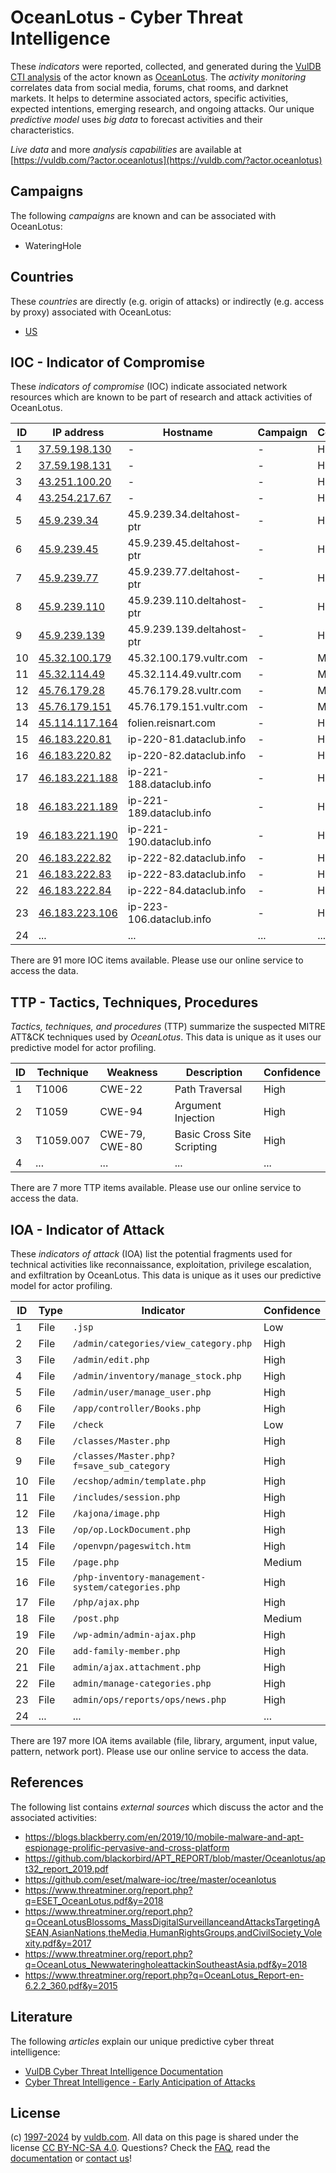# OceanLotus - Cyber Threat Intelligence

These _indicators_ were reported, collected, and generated during the [VulDB CTI analysis](https://vuldb.com/?kb.cti) of the actor known as [OceanLotus](https://vuldb.com/?actor.oceanlotus). The _activity monitoring_ correlates data from social media, forums, chat rooms, and darknet markets. It helps to determine associated actors, specific activities, expected intentions, emerging research, and ongoing attacks. Our unique _predictive model_ uses _big data_ to forecast activities and their characteristics.

_Live data_ and more _analysis capabilities_ are available at [https://vuldb.com/?actor.oceanlotus](https://vuldb.com/?actor.oceanlotus)

## Campaigns

The following _campaigns_ are known and can be associated with OceanLotus:

* WateringHole

## Countries

These _countries_ are directly (e.g. origin of attacks) or indirectly (e.g. access by proxy) associated with OceanLotus:

* [US](https://vuldb.com/?country.us)

## IOC - Indicator of Compromise

These _indicators of compromise_ (IOC) indicate associated network resources which are known to be part of research and attack activities of OceanLotus.

ID | IP address | Hostname | Campaign | Confidence
-- | ---------- | -------- | -------- | ----------
1 | [37.59.198.130](https://vuldb.com/?ip.37.59.198.130) | - | - | High
2 | [37.59.198.131](https://vuldb.com/?ip.37.59.198.131) | - | - | High
3 | [43.251.100.20](https://vuldb.com/?ip.43.251.100.20) | - | - | High
4 | [43.254.217.67](https://vuldb.com/?ip.43.254.217.67) | - | - | High
5 | [45.9.239.34](https://vuldb.com/?ip.45.9.239.34) | 45.9.239.34.deltahost-ptr | - | High
6 | [45.9.239.45](https://vuldb.com/?ip.45.9.239.45) | 45.9.239.45.deltahost-ptr | - | High
7 | [45.9.239.77](https://vuldb.com/?ip.45.9.239.77) | 45.9.239.77.deltahost-ptr | - | High
8 | [45.9.239.110](https://vuldb.com/?ip.45.9.239.110) | 45.9.239.110.deltahost-ptr | - | High
9 | [45.9.239.139](https://vuldb.com/?ip.45.9.239.139) | 45.9.239.139.deltahost-ptr | - | High
10 | [45.32.100.179](https://vuldb.com/?ip.45.32.100.179) | 45.32.100.179.vultr.com | - | Medium
11 | [45.32.114.49](https://vuldb.com/?ip.45.32.114.49) | 45.32.114.49.vultr.com | - | Medium
12 | [45.76.179.28](https://vuldb.com/?ip.45.76.179.28) | 45.76.179.28.vultr.com | - | Medium
13 | [45.76.179.151](https://vuldb.com/?ip.45.76.179.151) | 45.76.179.151.vultr.com | - | Medium
14 | [45.114.117.164](https://vuldb.com/?ip.45.114.117.164) | folien.reisnart.com | - | High
15 | [46.183.220.81](https://vuldb.com/?ip.46.183.220.81) | ip-220-81.dataclub.info | - | High
16 | [46.183.220.82](https://vuldb.com/?ip.46.183.220.82) | ip-220-82.dataclub.info | - | High
17 | [46.183.221.188](https://vuldb.com/?ip.46.183.221.188) | ip-221-188.dataclub.info | - | High
18 | [46.183.221.189](https://vuldb.com/?ip.46.183.221.189) | ip-221-189.dataclub.info | - | High
19 | [46.183.221.190](https://vuldb.com/?ip.46.183.221.190) | ip-221-190.dataclub.info | - | High
20 | [46.183.222.82](https://vuldb.com/?ip.46.183.222.82) | ip-222-82.dataclub.info | - | High
21 | [46.183.222.83](https://vuldb.com/?ip.46.183.222.83) | ip-222-83.dataclub.info | - | High
22 | [46.183.222.84](https://vuldb.com/?ip.46.183.222.84) | ip-222-84.dataclub.info | - | High
23 | [46.183.223.106](https://vuldb.com/?ip.46.183.223.106) | ip-223-106.dataclub.info | - | High
24 | ... | ... | ... | ...

There are 91 more IOC items available. Please use our online service to access the data.

## TTP - Tactics, Techniques, Procedures

_Tactics, techniques, and procedures_ (TTP) summarize the suspected MITRE ATT&CK techniques used by _OceanLotus_. This data is unique as it uses our predictive model for actor profiling.

ID | Technique | Weakness | Description | Confidence
-- | --------- | -------- | ----------- | ----------
1 | T1006 | CWE-22 | Path Traversal | High
2 | T1059 | CWE-94 | Argument Injection | High
3 | T1059.007 | CWE-79, CWE-80 | Basic Cross Site Scripting | High
4 | ... | ... | ... | ...

There are 7 more TTP items available. Please use our online service to access the data.

## IOA - Indicator of Attack

These _indicators of attack_ (IOA) list the potential fragments used for technical activities like reconnaissance, exploitation, privilege escalation, and exfiltration by OceanLotus. This data is unique as it uses our predictive model for actor profiling.

ID | Type | Indicator | Confidence
-- | ---- | --------- | ----------
1 | File | `.jsp` | Low
2 | File | `/admin/categories/view_category.php` | High
3 | File | `/admin/edit.php` | High
4 | File | `/admin/inventory/manage_stock.php` | High
5 | File | `/admin/user/manage_user.php` | High
6 | File | `/app/controller/Books.php` | High
7 | File | `/check` | Low
8 | File | `/classes/Master.php` | High
9 | File | `/classes/Master.php?f=save_sub_category` | High
10 | File | `/ecshop/admin/template.php` | High
11 | File | `/includes/session.php` | High
12 | File | `/kajona/image.php` | High
13 | File | `/op/op.LockDocument.php` | High
14 | File | `/openvpn/pageswitch.htm` | High
15 | File | `/page.php` | Medium
16 | File | `/php-inventory-management-system/categories.php` | High
17 | File | `/php/ajax.php` | High
18 | File | `/post.php` | Medium
19 | File | `/wp-admin/admin-ajax.php` | High
20 | File | `add-family-member.php` | High
21 | File | `admin/ajax.attachment.php` | High
22 | File | `admin/manage-categories.php` | High
23 | File | `admin/ops/reports/ops/news.php` | High
24 | ... | ... | ...

There are 197 more IOA items available (file, library, argument, input value, pattern, network port). Please use our online service to access the data.

## References

The following list contains _external sources_ which discuss the actor and the associated activities:

* https://blogs.blackberry.com/en/2019/10/mobile-malware-and-apt-espionage-prolific-pervasive-and-cross-platform
* https://github.com/blackorbird/APT_REPORT/blob/master/Oceanlotus/apt32_report_2019.pdf
* https://github.com/eset/malware-ioc/tree/master/oceanlotus
* https://www.threatminer.org/report.php?q=ESET_OceanLotus.pdf&y=2018
* https://www.threatminer.org/report.php?q=OceanLotusBlossoms_MassDigitalSurveillanceandAttacksTargetingASEAN,AsianNations,theMedia,HumanRightsGroups,andCivilSociety_Volexity.pdf&y=2017
* https://www.threatminer.org/report.php?q=OceanLotus_NewwateringholeattackinSoutheastAsia.pdf&y=2018
* https://www.threatminer.org/report.php?q=OceanLotus_Report-en-6.2.2_360.pdf&y=2015

## Literature

The following _articles_ explain our unique predictive cyber threat intelligence:

* [VulDB Cyber Threat Intelligence Documentation](https://vuldb.com/?kb.cti)
* [Cyber Threat Intelligence - Early Anticipation of Attacks](https://www.scip.ch/en/?labs.20201022)

## License

(c) [1997-2024](https://vuldb.com/?kb.changelog) by [vuldb.com](https://vuldb.com/?kb.about). All data on this page is shared under the license [CC BY-NC-SA 4.0](https://creativecommons.org/licenses/by-nc-sa/4.0/). Questions? Check the [FAQ](https://vuldb.com/?kb.faq), read the [documentation](https://vuldb.com/?kb) or [contact us](https://vuldb.com/?contact)!
